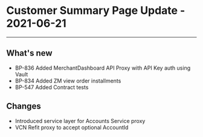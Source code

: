 # Customer Summary Page Update - 2021-06-21

---

## What's new

* BP-836 Added MerchantDashboard API Proxy with API Key auth using Vault
* BP-834 Added ZM view order installments
* BP-547 Added Contract tests

## Changes
* Introduced service layer for Accounts Service proxy
* VCN Refit proxy to accept optional AccountId
